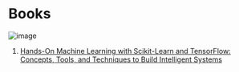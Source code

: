 # Books
![image](https://github.com/pranavbelhekar01/Machine-Learning-Resources/assets/85128700/ae6dd6bf-2331-482e-a4e6-439d658a52e0)
1. [Hands-On Machine Learning with Scikit-Learn and TensorFlow: Concepts, Tools, and Techniques to Build Intelligent Systems](https://www.amazon.co.uk/Hands-Machine-Learning-Scikit-Learn-TensorFlow/dp/1098125975/ref=sr_1_1?crid=KTXT9MMOAVSL&dib=eyJ2IjoiMSJ9.-oGenPiuihp4Z5xbX4_zvwR4qpDguksfZl9f0_alLJ4Vv84_0VgJhrOQlujtZ97p4A6iiaBC4WNIPs2uxeRsIQ.0xBVlJ12DVgtTcCwqzydmrW93SgVrx6dRQowesENaOk&dib_tag=se&keywords=Hands-On+Machine+Learning+with+Scikit-Learn+and+TensorFlow%3A+Concepts%2C+Tools%2C+and+Techniques+to+Build+Intelligent+Systems&qid=1705154310&sprefix=hands-on+machine+learning+with+scikit-learn+and+tensorflow+concepts+tools+and+techniques+to+build+intelligent+systems%2Caps%2C193&sr=8-1)


